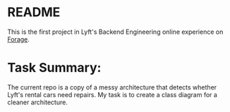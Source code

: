 # README
This is the first project in Lyft's Backend Engineering online experience on [Forage](https://www.theforage.com).

# Task Summary:
The current repo is a copy of a messy architecture that detects whether Lyft's rental cars need repairs. My task is to create a class diagram for a cleaner architecture.
